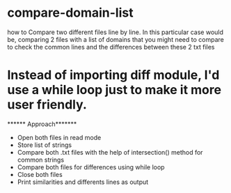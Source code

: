 # compare-domain-list
how to Compare two different files line by line. In this particular case would be, comparing 2 files with a list of domains that you might need to compare to check the common lines and the differences between these 2 txt files


# Instead of importing diff module, I'd use a while loop just to make it more user friendly.

****** Approach*******

- Open both files in read mode
- Store list of strings
- Compare both .txt files with the help of intersection() method for common strings
- Compare both files for differences using while loop
- Close both files
- Print similarities and differents lines as output
